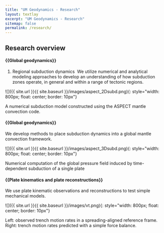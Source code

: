 ```yaml
---
title: "UM Geodynamics - Research"
layout: textlay
excerpt: "UM Geodynamics - Research"
sitemap: false
permalink: /research/
---
```


## Research overview

<h4>{{Global geodynamics}}</h4>
 
1)  Regional subduction dynamics​
​
We utilize numerical and analytical modeling approaches to develop an understanding of how subduction zones operate, in general and within a range of tectonic regions. 

![]({{ site.url }}{{ site.baseurl }}/images/aspect_2Dsubd.png){: style="width: 800px; float: center; border: 10px"}

A numerical subduction model constructed using the ASPECT mantle convection code.

<h4>{{Global geodynamics}}</h4>

We develop methods to place subduction dynamics into a global mantle convection framework.

![]({{ site.url }}{{ site.baseurl }}/images/aspect_3Dsubd.png){: style="width: 800px; float: center; border: 10px"}

Numerical computation of the global pressure field induced by time-dependent subduction of a single plate

<h4>{{Plate kinematics and plate reconstructions}}</h4>

We use plate kinematic observations and reconstructions to test simple mechanical models.

![]({{ site.url }}{{ site.baseurl }}/images/vt.png){: style="width: 800px; float: center; border: 10px"}

Left: observed trench motion rates in a spreading-aligned reference frame. Right: trench motion rates predicted with a simple force balance.


